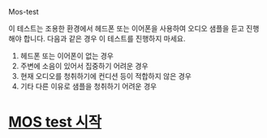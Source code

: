 Mos-test

이 테스트는 조용한 환경에서 헤드폰 또는 이어폰을 사용하여 오디오 샘플을 듣고 진행해야 합니다.
다음과 같은 경우 이 테스트를 진행하지 마세요.

1) 헤드폰 또는 이어폰이 없는 경우
2) 주변에 소음이 있어서 집중하기 어려운 경우
3) 현재 오디오를 청취하기에 컨디션 등이 적합하지 않은 경우
4) 기타 다른 이유로 샘플을 청취하기 어려운 경우

<h1><a class="p-2 text-muted" href="./test_page1/index.html">MOS test 시작</a></h1>